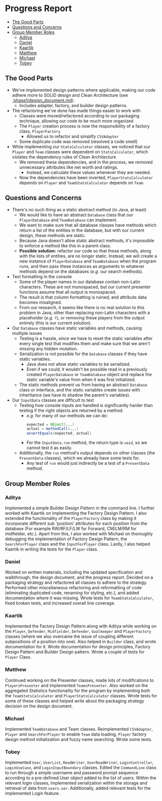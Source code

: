 # Progress Report

- [The Good Parts](#the-good-parts)
- [Questions and Concerns](#questions-and-concerns)
- [Group Member Roles](#group-member-roles)
  - [Aditya](#aditya)
  - [Daniel](#daniel)
  - [Kaartik](#kaartik)
  - [Matthew](#matthew)
  - [Michael](#michael)
  - [Tobey](#tobey)

## The Good Parts

- We've implemented design patterns where applicable, making our code adhere more to SOLID design and Clean Architecture (see [`phase1/design_document.md](https://github.com/CSC207-UofT/course-project-team-scouts/blob/main/phase1/design_docmument.md)).
  - Includes adapter, factory, and builder design patterns.
- The refactoring we've done has made things easier to work with
  - Classes were moved/refactored according to our packaging technique, allowing our code to be much more organized
  - The `Player` creation process is now the responsibility of a factory class, `PlayerFactory`
    - Allowed us to refactor and simplify `CSVAdapter`
  - Some duplicate code was removed (resolved a code smell)
- While implementing our `StatsCalculator` classes, we noticed that our `Player` and `Team` classes were dependent on `StatsCalculator`, which violates the dependency rules of Clean Architecture
  - We removed these dependencies, and in the process, we removed unnecessary attributes like net worth and ratings.
    - Instead, we calculate these values whenever they are needed.
  - Now the dependencies have been inverted, `PlayerStatsCalculator` depends on `Player` and `TeamStatsCalculator` depends on `Team`.

## Questions and Concerns

- There's no such thing as a static abstract method (in Java, at least)
  - We would like to have an abstract `Database` class that our `PlayerDatabase` and `TeamDatabase` can implement.
  - We want to make sure that all database classes have methods which return a list of the entities in the database, but with our current design, these methods are static.
  - Because Java doesn't allow static abstract methods, it's impossible to enforce a method like this in a parent class.
  - **Possible solution:** refactor our code so that these methods, along with the lists of entities, are no longer static. Instead, we will create a new instance of `PlayerDatabase` and `TeamDatabase` when the program runs, and then pass these instances as arguments to whatever methods depend on the databases (*e.g.* our search methods).
- Text formatting in the console
  - Some of the player names in our database contain non-Latin characters. These are not monospaced, but our current presenter functions assume that all output is monospaced.
  - The result is that column formatting is ruined, and attribute data becomes misaligned.
  - From our research, it seems like there is no real solution to this problem in Java, other than replacing non-Latin characters with a placeholder (*e.g.* `?`), or removing these players from the output entirely (this is our current solution).
- Our `Database` classes have static variables and methods, causing multiple issues
  - Testing is a hassle, since we have to reset the static variables after every single test that modifies them and make sure that we aren't missing any hidden mutation.
  - Serialization is not possible for the `Database` classes if they have static variables.
    - Java does not allow static variables to be serialized.
    - Even if we could, it wouldn't be possible read in a previously created `PlayerDatabase` or `TeamDatabase` object and replace the static variable's value from when it was first initialized.
  - The static methods prevent us from having an abstract `Database` class or interface, and the static variables create issues with inheritance (we have to shadow the parent's variables).
- Our `InputData` classes are difficult to test
  - Testing how console inputs are handled is significantly harder than testing if the right objects are returned by a method.
    - *e.g.* for many of our methods we can do:
      ```java
      expected = Object(...)
      actual = methodCall(...)
      assertEquals(expected, actual)
      ``` 
    - For the `InputData.run` method, the return type is `void`, so we cannot test it as easily.
  - Additionally, the `run` method's output depends on other classes (the `PresentData` classes), which we already have some tests for.
    - Any test of `run` would just indirectly be a test of a `PresentData` method.

## Group Member Roles

### Aditya

Implemented a simple Builder Design Pattern in the command line. I further worked with Kaartik on implementing the Factory Design Pattern. I also extended the functionality of the `PlayerFactory` class by making it incorporate different sub 'position' attributes for each position from the database (For example RW/RF/LF/LW for Forward, CM/LM/RM for midfielder, etc.). Apart from this, I also worked with Michael on thoroughly debugging the implementation of Factory Design Pattern, the `SearchForPlayer` class and the `InputForPlayer` class. Lastly, I also helped Kaartik in writing the tests for the `Player` class.  

### Daniel

Worked on written materials, including the updated specification and walkthrough, the design document, and the progress report. 
Decided on a packaging strategy and refactored all classes to adhere to the strategy.
Performed other miscellaneous refactoring and reformatting of code (eliminating duplicated code, renaming for styling, etc.), and added documentation where it was missing.
Wrote tests for `TeamStatsCalculator`, fixed broken tests, and increased overall line coverage.

### Kaartik

Implemented the Factory Design Pattern along with Aditya while working on the `Player`, `Defender`, `Midfielder`, `Defender`, `Goalkeeper` and `PlayerFactory` classes (where we also overcame the issue of coupling different subpositions of a position into one). Also helped in `Builder` class, and wrote documentation for it. Wrote documentation for design principles, Factory Design Pattern and Builder Design pattern. Wrote a couple of tests for `Player` Class.

### Matthew

Continued working on the Presenter classes, made lots of modifications to `PlayersPresenter` and implemented
`TeamsPresenter`. Also worked on the aggregated Statistics functionality for the program by implementing both the `TeamStatsCalculator` and `PlayerStatsCalculator` classes. 
Wrote tests for some of these classes and helped write about the packaging strategy
decision on the design document.

### Michael 

Implemented `TeamDatabase` and Team classes. Reimplemented `CSVAdapter`, `Player` and `SearchForPlayer` to enable `Team` data loading, `Player` factory design method initialization and fuzzy name searching. Wrote some tests. 

### Tobey

Implemented `User`, `UserList`, `ReadWriter`, `UserReadWriter`, `LoginController`, `LoginUseCase`, and `LoginInputBoundary` classes. Edited the `CommandLine` class to run through a simple username and password prompt sequence according to a pre-defined User object added to the list of users. Within the relevant login classes, implemented serialization within the storage and retrieval of data from `users.ser`. Additionally, added relevant tests for the implemented Login feature.
